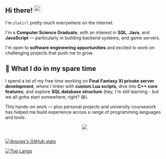 ## Hi there! <img src="https://media.giphy.com/media/hvRJCLFzcasrR4ia7z/giphy.gif" width="24">

I'm `zlatirl` pretty much everywhere on the internet.

I'm a **Computer Science Graduate**, with an interest in **SQL**, **Java**, and **JavaScript** — particularly in building backend systems, and game servers.

I'm open to **software engineering opportunities** and excited to work on challenging projects that push me to grow.

## 🧠 What I do in my spare time

I spend a lot of my free time working on **Final Fantasy XI private server development**, where I tinker with **custom Lua scripts**, dive into **C++ core features**, and explore **SQL database structure**
(hey, I'm still learning - but we all gotta start somewhere, right? 😅).

This hands-on work — plus personal projects and university coursework has helped me build experience across a range of programming languages and tools:

<div align="center">
  <img src="https://skillicons.dev/icons?i=mysql,js,java,lua,cpp,cs,html,css,py" />
</div>

##

[![Anurag's GitHub stats](https://github-readme-stats.vercel.app/api?username=zlatirl&theme=midnight-purple&layout=compact)](https://github.com/anuraghazra/github-readme-stats)

[![Top Langs](https://github-readme-stats.vercel.app/api/top-langs/?username=zlatirl&theme=midnight-purple&layout=compact)](https://github.com/anuraghazra/github-readme-stats)
